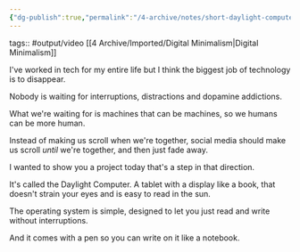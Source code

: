 ```yaml
---
{"dg-publish":true,"permalink":"/4-archive/notes/short-daylight-computer-1/"}
---
```


tags:: #output/video [[4 Archive/Imported/Digital Minimalism\|Digital Minimalism]]

I've worked in tech for my entire life but I think the biggest job of technology is to disappear.

Nobody is waiting for interruptions, distractions and dopamine addictions.

What we're waiting for is machines that can be machines, so we humans can be more human.

Instead of making us scroll when we're together, social media should make us scroll *until* we're together, and then just fade away.

I wanted to show you a project today that's a step in that direction.

It's called the Daylight Computer. A tablet with a display like a book, that doesn't strain your eyes and is easy to read in the sun.

The operating system is simple, designed to let you just read and write without interruptions.

And it comes with a pen so you can write on it like a notebook.